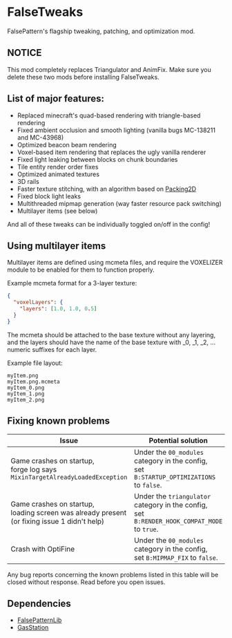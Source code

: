 # FalseTweaks

FalsePattern's flagship tweaking, patching, and optimization mod.

## NOTICE
This mod completely replaces Triangulator and AnimFix. Make sure you delete these two mods before installing FalseTweaks.

## List of major features:
- Replaced minecraft's quad-based rendering with triangle-based rendering
- Fixed ambient occlusion and smooth lighting (vanilla bugs MC-138211 and MC-43968)
- Optimized beacon beam rendering
- Voxel-based item rendering that replaces the ugly vanilla renderer
- Fixed light leaking between blocks on chunk boundaries
- Tile entity render order fixes
- Optimized animated textures
- 3D rails
- Faster texture stitching, with an algorithm based on [Packing2D](https://github.com/Sciss/Packing2D)
- Fixed block light leaks
- Multithreaded mipmap generation (way faster resource pack switching)
- Multilayer items (see below)

And all of these tweaks can be individually toggled on/off in the config!

## Using multilayer items
Multilayer items are defined using mcmeta files, and require the VOXELIZER module to be enabled for them to function properly.

Example mcmeta format for a 3-layer texture:
```json
{
  "voxelLayers": {
    "layers": [1.0, 1.0, 0.5]
  }
}
```

The mcmeta should be attached to the base texture without any layering, and the layers should have the name of the base
texture with _0, _1, _2, ... numeric suffixes for each layer.

Example file layout:
```
myItem.png
myItem.png.mcmeta
myItem_0.png
myItem_1.png
myItem_2.png
```

## Fixing known problems
| **Issue**                                                                                      | **Potential solution**                                                                         |
|------------------------------------------------------------------------------------------------|------------------------------------------------------------------------------------------------|
| Game crashes on startup,<br>forge log says `MixinTargetAlreadyLoadedException`                 | Under the `00_modules` category in the config,<br>set `B:STARTUP_OPTIMIZATIONS` to `false`.    |
| Game crashes on startup,<br>loading screen was already present (or fixing issue 1 didn't help) | Under the `triangulator` category in the config,<br>set `B:RENDER_HOOK_COMPAT_MODE` to `true`. |
| Crash with OptiFine                                                                            | Under the `00_modules` category in the config,<br>set `B:MIPMAP_FIX` to `false`.               |

Any bug reports concerning the known problems listed in this table will be closed without response. Read before you open issues.

## Dependencies
- [FalsePatternLib](https://github.com/FalsePattern/FalsePatternLib)
- [GasStation](https://github.com/FalsePattern/GasStation)
